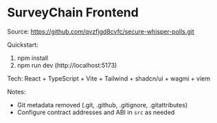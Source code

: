# SurveyChain Frontend

Source: https://github.com/qvzfjgd8cvfc/secure-whisper-polls.git

Quickstart:

1) npm install
2) npm run dev  (http://localhost:5173)

Tech: React + TypeScript + Vite + Tailwind + shadcn/ui + wagmi + viem

Notes:
- Git metadata removed (.git, .github, .gitignore, .gitattributes)
- Configure contract addresses and ABI in `src` as needed

